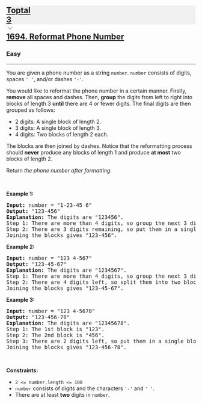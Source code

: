 <h2><a href="https://leetcode.com/problems/reformat-phone-number/"><div id="big-omega-company-tags"><div id="big-omega-topbar"><div class="companyTagsContainer" style="overflow-x: scroll; flex-wrap: nowrap;"><div class="companyTagsContainer--tag" style="background-color: rgba(0, 10, 32, 0.05);"><div>Toptal</div><div class="companyTagsContainer--tagOccurence">3</div></div></div><div class="companyTagsContainer--chevron"><div><svg version="1.1" id="icon" xmlns="http://www.w3.org/2000/svg" xmlns:xlink="http://www.w3.org/1999/xlink" x="0px" y="0px" viewBox="0 0 32 32" fill="#4087F1" xml:space="preserve" style="width: 20px;"><polygon points="16,22 6,12 7.4,10.6 16,19.2 24.6,10.6 26,12 "></polygon><rect id="_x3C_Transparent_Rectangle_x3E_" class="st0" fill="none" width="32" height="32"></rect></svg></div></div></div></div>1694. Reformat Phone Number</a></h2><h3>Easy</h3><hr><div><p>You are given a phone number as a string <code>number</code>. <code>number</code> consists of digits, spaces <code>' '</code>, and/or dashes <code>'-'</code>.</p>

<p>You would like to reformat the phone number in a certain manner. Firstly, <strong>remove</strong> all spaces and dashes. Then, <strong>group</strong> the digits from left to right into blocks of length 3 <strong>until</strong> there are 4 or fewer digits. The final digits are then grouped as follows:</p>

<ul>
	<li>2 digits: A single block of length 2.</li>
	<li>3 digits: A single block of length 3.</li>
	<li>4 digits: Two blocks of length 2 each.</li>
</ul>

<p>The blocks are then joined by dashes. Notice that the reformatting process should <strong>never</strong> produce any blocks of length 1 and produce <strong>at most</strong> two blocks of length 2.</p>

<p>Return <em>the phone number after formatting.</em></p>

<p>&nbsp;</p>
<p><strong class="example">Example 1:</strong></p>

<pre><strong>Input:</strong> number = "1-23-45 6"
<strong>Output:</strong> "123-456"
<strong>Explanation:</strong> The digits are "123456".
Step 1: There are more than 4 digits, so group the next 3 digits. The 1st block is "123".
Step 2: There are 3 digits remaining, so put them in a single block of length 3. The 2nd block is "456".
Joining the blocks gives "123-456".
</pre>

<p><strong class="example">Example 2:</strong></p>

<pre><strong>Input:</strong> number = "123 4-567"
<strong>Output:</strong> "123-45-67"
<strong>Explanation: </strong>The digits are "1234567".
Step 1: There are more than 4 digits, so group the next 3 digits. The 1st block is "123".
Step 2: There are 4 digits left, so split them into two blocks of length 2. The blocks are "45" and "67".
Joining the blocks gives "123-45-67".
</pre>

<p><strong class="example">Example 3:</strong></p>

<pre><strong>Input:</strong> number = "123 4-5678"
<strong>Output:</strong> "123-456-78"
<strong>Explanation:</strong> The digits are "12345678".
Step 1: The 1st block is "123".
Step 2: The 2nd block is "456".
Step 3: There are 2 digits left, so put them in a single block of length 2. The 3rd block is "78".
Joining the blocks gives "123-456-78".
</pre>

<p>&nbsp;</p>
<p><strong>Constraints:</strong></p>

<ul>
	<li><code>2 &lt;= number.length &lt;= 100</code></li>
	<li><code>number</code> consists of digits and the characters <code>'-'</code> and <code>' '</code>.</li>
	<li>There are at least <strong>two</strong> digits in <code>number</code>.</li>
</ul>
</div>